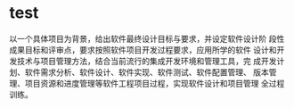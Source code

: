 # test
以一个具体项目为背景，给出软件最终设计目标与要求，并设定软件设计阶 段性成果目标和评审点，要求按照软件项目开发过程要求，应用所学的软件 设计和开发技术与项目管理方法，结合当前流行的集成开发环境和管理工具，完 成开发计划、软件需求分析、软件设计、软件实现、软件测试、软件配置管理、 版本管理、项目资源和进度管理等软件工程项目过程，实现软件设计和项目管理 全过程训练。
